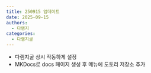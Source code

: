```yaml
---
title: 250915 업데이트
date: 2025-09-15
authors:
  - 다램지
categories:
  - 다램지굴
---
```

- 다램지굴 상시 작동하게 설정
- MKDocs로 docs 페이지 생성 후 메뉴에 도토리 저장소 추가